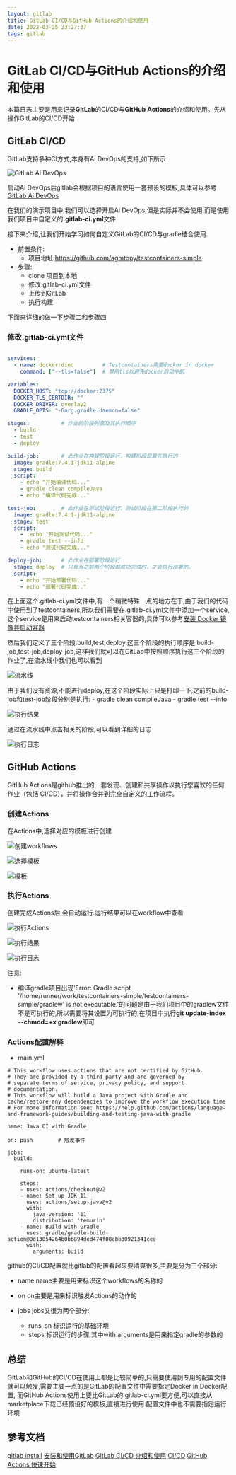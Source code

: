 ```yaml
---
layout: gitlab
title: GitLab CI/CD与GitHub Actions的介绍和使用
date: 2022-03-25 23:27:37
tags: gitlab
---
```


# GitLab CI/CD与GitHub Actions的介绍和使用

本篇日志主要是用来记录<B>GitLab</B>的CI/CD与<B>GitHub Actions</B>的介绍和使用。先从操作GitLab的CI/CD开始


## GitLab CI/CD

GitLab支持多种CI方式,本身有Ai DevOps的支持,如下所示

![GitLab AI DevOps](https://github.com/agmtopy/noteBook/blob/master/png/gitlab_ai_devops.jpg?raw=true)



启动Ai DevOps后gitlab会根据项目的语言使用一套预设的模板,具体可以参考[GitLab Ai DevOps](https://docs.gitlab.com/ee/topics/autodevops/index.html)

在我们的演示项目中,我们可以选择开启Ai DevOps,但是实际并不会使用,而是使用我们项目中自定义的<B>.gitlab-ci.yml</B>文件

接下来介绍,让我们开始学习如何自定义GitLab的CI/CD与gradle结合使用.

- 前置条件:
    - 项目地址:https://github.com/agmtopy/testcontainers-simple
- 步骤:
    - clone 项目到本地
    - 修改.gitlab-ci.yml文件
    - 上传到GitLab
    - 执行构建

下面来详细的做一下步骤二和步骤四


### 修改.gitlab-ci.yml文件

```yml

services:
  - name: docker:dind         # Testcontainers需要docker in docker
    command: ["--tls=false"]  # 禁用tls以避免docker启动中断

variables:
  DOCKER_HOST: "tcp://docker:2375"
  DOCKER_TLS_CERTDIR: ""
  DOCKER_DRIVER: overlay2
  GRADLE_OPTS: "-Dorg.gradle.daemon=false"

stages:          # 作业的阶段列表及其执行顺序
  - build
  - test
  - deploy

build-job:       # 此作业在构建阶段运行，构建阶段是最先执行的
  image: gradle:7.4.1-jdk11-alpine
  stage: build
  script:
    - echo "开始编译代码..."
    - gradle clean compileJava
    - echo "编译代码完成..."

test-job:        # 此作业在测试阶段运行，测试阶段在第二阶段执行的
  image: gradle:7.4.1-jdk11-alpine
  stage: test
  script:
    -  echo "开始测试代码..."
    - gradle test --info
    - echo "测试代码完成..."

deploy-job:      # 此作业在部署阶段运行
  stage: deploy  # 只有当之前两个阶段都成功完成时，才会执行部署的。
  script:
    - echo "开始部署代码..."
    - echo "部署代码完成.."

```


在上面这个.gitlab-ci.yml文件中,有一个稍微特殊一点的地方在于,由于我们的代码中使用到了testcontainers,所以我们需要在.gitlab-ci.yml文件中添加一个service,这个service是用来启动testcontainers相关容器的,具体可以参考[安装 Docker 镜像并启动容器](https://docs.gitlab.com/runner/install/docker.html#install-the-docker-image-and-start-the-container)

然后我们定义了三个阶段:build,test,deploy,这三个阶段的执行顺序是:build-job,test-job,deploy-job,这样我们就可以在GitLab中按照顺序执行这三个阶段的作业了,在流水线中我们也可以看到

![流水线](https://github.com/agmtopy/noteBook/blob/master/png/%E6%B5%81%E6%B0%B4%E7%BA%BF.jpg?raw=true)

由于我们没有资源,不能进行deploy,在这个阶段实际上只是打印一下,之前的build-job和test-job阶段分别是执行:
    - gradle clean compileJava
    - gradle test --info


![执行结果](https://github.com/agmtopy/noteBook/blob/master/png/%E6%89%A7%E8%A1%8C%E7%BB%93%E6%9E%9C.jpg?raw=true)

通过在流水线中点击相关的阶段,可以看到详细的日志

![执行日志](https://github.com/agmtopy/noteBook/blob/master/png/%E6%89%A7%E8%A1%8C%E6%97%A5%E5%BF%97.jpg?raw=true)


## GitHub Actions

GitHub Actions是github推出的一套发现、创建和共享操作以执行您喜欢的任何作业（包括 CI/CD），并将操作合并到完全自定义的工作流程。

### 创建Actions

在Actions中,选择对应的模板进行创建

![创建workflows](https://github.com/agmtopy/noteBook/blob/master/png/GitHub_Actions_1.jpg?raw=true)

![选择模板](https://github.com/agmtopy/noteBook/blob/master/png/GitHub_Actions_2.jpg?raw=true)

![模板](https://github.com/agmtopy/noteBook/blob/master/png/GitHub_Actions_3.jpg?raw=true)


### 执行Actions

创建完成Actions后,会自动运行.运行结果可以在workflow中查看

![执行Actions](https://github.com/agmtopy/noteBook/blob/master/png/GitHub_Actions_4.jpg?raw=true)

![执行结果](https://github.com/agmtopy/noteBook/blob/master/png/GitHub_Actions_5.jpg?raw=true)

![执行日志](https://github.com/agmtopy/noteBook/blob/master/png/GitHub_Actions_5.jpg?raw=true)


注意:

  - 编译gradle项目出现'Error: Gradle script '/home/runner/work/testcontainers-simple/testcontainers-simple/gradlew' is not executable.'的问题是由于我们项目中的gradlew文件不是可执行的,所以需要将其设置为可执行的,在项目中执行<B>git update-index --chmod=+x gradlew</B>即可
  

  


### Actions配置解释

- main.yml

```yml文件
# This workflow uses actions that are not certified by GitHub.
# They are provided by a third-party and are governed by
# separate terms of service, privacy policy, and support
# documentation.
# This workflow will build a Java project with Gradle and cache/restore any dependencies to improve the workflow execution time
# For more information see: https://help.github.com/actions/language-and-framework-guides/building-and-testing-java-with-gradle

name: Java CI with Gradle

on: push        # 触发事件

jobs:
  build:

    runs-on: ubuntu-latest

    steps:
    - uses: actions/checkout@v2
    - name: Set up JDK 11
      uses: actions/setup-java@v2
      with:
        java-version: '11'
        distribution: 'temurin'
    - name: Build with Gradle
      uses: gradle/gradle-build-action@0d13054264b0bb894ded474f08ebb30921341cee
      with:
        arguments: build
```

github的CI/CD配置就比gitlab的配置看起来要清爽很多,主要是分为三个部分:

- name
  name主要是用来标识这个workflows的名称的

- on
  on主要是用来标识触发Actions的动作的


- jobs
  jobs又很为两个部分:
    - runs-on
      标识运行的基础环境
    - steps
      标识运行的步骤,其中with.arguments是用来指定gradle的参数的

## 总结

GitLab和GitHub的CI/CD在使用上都是比较简单的,只需要使用到专用的配置文件就可以触发,需要主要一点的是GitLab的配置文件中需要指定Docker in Docker配置,
而GitHub Actions使用上要比GitLab的.gitlab-ci.yml要方便,可以直接从marketplace下载已经预设好的模板,直接进行使用.配置文件中也不需要指定运行环境

## 参考文档

[gitlab install](https://about.gitlab.com/install/)
[安装和使用GitLab](https://help.aliyun.com/document_detail/52857.html)
[GitLab CI/CD 介绍和使用](http://blinkfox.com/2018/11/22/ruan-jian-gong-ju/devops/gitlab-ci-jie-shao-he-shi-yong/#toc-heading-20)
[CI/CD](https://zq99299.github.io/note-combat/gitlab/cicd/)
[GitHub Actions 快速开始](https://docs.github.com/cn/actions/quickstart)